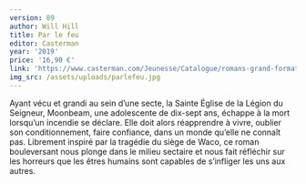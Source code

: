 ```yaml
---
version: 89
author: Will Hill
title: Par le feu
editor: Casterman
year: '2019'
price: '16,90 €'
link: 'https://www.casterman.com/Jeunesse/Catalogue/romans-grand-format/par-le-feu'
img_src: /assets/uploads/parlefeu.jpg
---
```

Ayant vécu et grandi au sein d’une secte, la Sainte Église de la Légion du Seigneur, Moonbeam, une adolescente de dix-sept ans, échappe à la mort lorsqu’un incendie se déclare. Elle doit alors réapprendre à vivre, oublier son conditionnement, faire confiance, dans un monde qu’elle ne connaît pas. Librement inspiré par la tragédie du siège de Waco, ce roman bouleversant nous plonge dans le milieu sectaire et nous fait réfléchir sur les horreurs que les êtres humains sont capables de s’infliger les uns aux autres.
